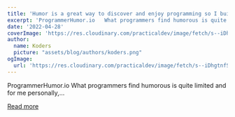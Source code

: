```yaml
---
title: 'Humor is a great way to discover and enjoy programming so I built ProgrammerHumor.io'
excerpt: 'ProgrammerHumor.io   What programmers find humorous is quite limited and for me personally,...'
date: '2022-04-28'
coverImage: 'https://res.cloudinary.com/practicaldev/image/fetch/s--iDhgtnfS--/c_imagga_scale,f_auto,fl_progressive,h_420,q_auto,w_1000/https://dev-to-uploads.s3.amazonaws.com/uploads/articles/q1tio1z6pa153zd8d20t.jpg'
author:
  name: Koders
  picture: "assets/blog/authors/koders.png"
ogImage:
  url: 'https://res.cloudinary.com/practicaldev/image/fetch/s--iDhgtnfS--/c_imagga_scale,f_auto,fl_progressive,h_420,q_auto,w_1000/https://dev-to-uploads.s3.amazonaws.com/uploads/articles/q1tio1z6pa153zd8d20t.jpg'
---
```


ProgrammerHumor.io   What programmers find humorous is quite limited and for me personally,...

[Read more](https://dev.to/prgrmmrhumor_io/humor-is-a-great-way-to-discover-and-enjoy-programming-so-i-built-programmerhumorio-g76)
